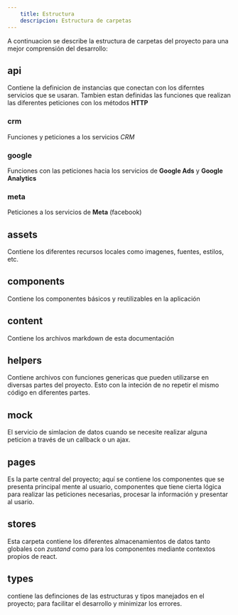 ```yaml
---
    title: Estructura
    descripcion: Estructura de carpetas
---
```


A continuacion se describe la estructura de carpetas del proyecto para una mejor comprensión del desarrollo:

## api

Contiene la definicion de instancias que conectan con los diferntes servicios que se usaran.
Tambien estan definidas las funciones que realizan las diferentes peticiones con los métodos **HTTP**

### crm

Funciones y peticiones a los servicios _CRM_

### google

Funciones con las peticiones hacia los servicios de **Google Ads** y **Google Analytics**

### meta

Peticiones a los servicios de **Meta** (facebook)

## assets

Contiene los diferentes recursos locales como imagenes, fuentes, estilos, etc.

## components

Contiene los componentes básicos y reutilizables en la aplicación

## content

Contiene los archivos markdown de esta documentación

## helpers

Contiene archivos con funciones genericas que pueden utilizarse en diversas partes del proyecto. Esto con la inteción de no repetir el mismo código en diferentes partes.

## mock
El servicio de simlacion de datos cuando se necesite realizar alguna peticion a través de un callback o un ajax.

## pages
Es la parte central del proyecto; aquí se contiene los componentes que se presenta principal mente al usuario,
componentes que tiene cierta lógica para realizar las peticiones necesarias, procesar la información 
y presentar al usario.

## stores
Esta carpeta contiene los diferentes almacenamientos de datos tanto globales con _zustand_ como para los componentes mediante contextos propios de react.

## types
contiene las definciones de las estructuras y tipos manejados en el proyecto; para facilitar el desarrollo y minimizar los errores.
